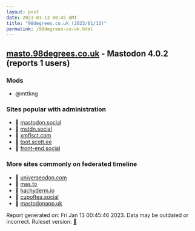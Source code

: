 ```yaml
---
layout: post
date: 2023-01-13 00:45 GMT
title: "98degrees.co.uk (2023/01/13)"
permalink: /98degrees-co-uk.html
---
```


## [masto.98degrees.co.uk](https://masto.98degrees.co.uk) - Mastodon 4.0.2 (reports 1 users)

### Mods
 * @mttkng

### Sites popular with administration

* 🐘 [mastodon.social](/mastodon-social.html)
* 🐘 [mstdn.social](/mstdn-social.html)
* 🐘 [xmflsct.com](/xmflsct-com.html)
* 🐘 [toot.scott.ee](/toot-scott-ee.html)
* 🐘 [front-end.social](/front-end-social.html)

### More sites commonly on federated timeline

* 🐘 [universeodon.com](/universeodon-com.html)
* 🐘 [mas.to](/mas-to.html)
* 🐘 [hachyderm.io](/hachyderm-io.html)
* 🐘 [cupoftea.social](/cupoftea-social.html)
* 🐘 [mastodonapp.uk](/mastodonapp-uk.html)

Report generated on: Fri Jan 13 00:45:46 2023. Data may be outdated or incorrect.
Ruleset version: [🧁](/version-cupcake)
